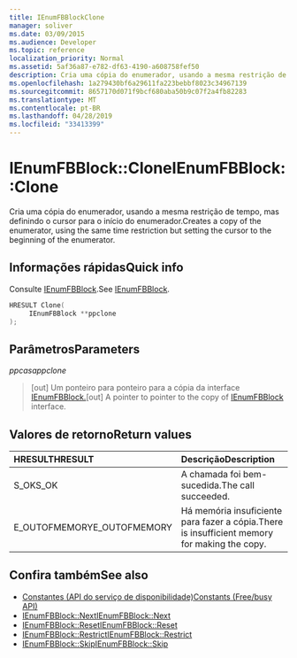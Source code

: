 ```yaml
---
title: IEnumFBBlockClone
manager: soliver
ms.date: 03/09/2015
ms.audience: Developer
ms.topic: reference
localization_priority: Normal
ms.assetid: 5af36a87-e782-df63-4190-a608758fef50
description: Cria uma cópia do enumerador, usando a mesma restrição de tempo, mas definindo o cursor para o início do enumerador.
ms.openlocfilehash: 1a279430bf6a29611fa223bebbf8023c34967139
ms.sourcegitcommit: 8657170d071f9bcf680aba50b9c07f2a4fb82283
ms.translationtype: MT
ms.contentlocale: pt-BR
ms.lasthandoff: 04/28/2019
ms.locfileid: "33413399"
---
```

# <a name="ienumfbblockclone"></a><span data-ttu-id="fc6d0-103">IEnumFBBlock::Clone</span><span class="sxs-lookup"><span data-stu-id="fc6d0-103">IEnumFBBlock::Clone</span></span>

<span data-ttu-id="fc6d0-104">Cria uma cópia do enumerador, usando a mesma restrição de tempo, mas definindo o cursor para o início do enumerador.</span><span class="sxs-lookup"><span data-stu-id="fc6d0-104">Creates a copy of the enumerator, using the same time restriction but setting the cursor to the beginning of the enumerator.</span></span>
  
## <a name="quick-info"></a><span data-ttu-id="fc6d0-105">Informações rápidas</span><span class="sxs-lookup"><span data-stu-id="fc6d0-105">Quick info</span></span>

<span data-ttu-id="fc6d0-106">Consulte [IEnumFBBlock](ienumfbblock.md).</span><span class="sxs-lookup"><span data-stu-id="fc6d0-106">See [IEnumFBBlock](ienumfbblock.md).</span></span>
  
```cpp
HRESULT Clone(  
     IEnumFBBlock **ppclone 
); 
```

## <a name="parameters"></a><span data-ttu-id="fc6d0-107">Parâmetros</span><span class="sxs-lookup"><span data-stu-id="fc6d0-107">Parameters</span></span>

<span data-ttu-id="fc6d0-108">_ppcasa_</span><span class="sxs-lookup"><span data-stu-id="fc6d0-108">_ppclone_</span></span>
  
> <span data-ttu-id="fc6d0-109">[out] Um ponteiro para ponteiro para a cópia da interface [IEnumFBBlock.](ienumfbblock.md)</span><span class="sxs-lookup"><span data-stu-id="fc6d0-109">[out] A pointer to pointer to the copy of [IEnumFBBlock](ienumfbblock.md) interface.</span></span> 
    
## <a name="return-values"></a><span data-ttu-id="fc6d0-110">Valores de retorno</span><span class="sxs-lookup"><span data-stu-id="fc6d0-110">Return values</span></span>

|<span data-ttu-id="fc6d0-111">**HRESULT**</span><span class="sxs-lookup"><span data-stu-id="fc6d0-111">**HRESULT**</span></span>|<span data-ttu-id="fc6d0-112">**Descrição**</span><span class="sxs-lookup"><span data-stu-id="fc6d0-112">**Description**</span></span>|
|:-----|:-----|
|<span data-ttu-id="fc6d0-113">S_OK</span><span class="sxs-lookup"><span data-stu-id="fc6d0-113">S_OK</span></span>  <br/> |<span data-ttu-id="fc6d0-114">A chamada foi bem-sucedida.</span><span class="sxs-lookup"><span data-stu-id="fc6d0-114">The call succeeded.</span></span>  <br/> |
|<span data-ttu-id="fc6d0-115">E_OUTOFMEMORY</span><span class="sxs-lookup"><span data-stu-id="fc6d0-115">E_OUTOFMEMORY</span></span>  <br/> |<span data-ttu-id="fc6d0-116">Há memória insuficiente para fazer a cópia.</span><span class="sxs-lookup"><span data-stu-id="fc6d0-116">There is insufficient memory for making the copy.</span></span>  <br/> |
   
## <a name="see-also"></a><span data-ttu-id="fc6d0-117">Confira também</span><span class="sxs-lookup"><span data-stu-id="fc6d0-117">See also</span></span>

- [<span data-ttu-id="fc6d0-118">Constantes (API do serviço de disponibilidade)</span><span class="sxs-lookup"><span data-stu-id="fc6d0-118">Constants (Free/busy API)</span></span>](constants-free-busy-api.md)
- [<span data-ttu-id="fc6d0-119">IEnumFBBlock::Next</span><span class="sxs-lookup"><span data-stu-id="fc6d0-119">IEnumFBBlock::Next</span></span>](ienumfbblock-next.md)  
- [<span data-ttu-id="fc6d0-120">IEnumFBBlock::Reset</span><span class="sxs-lookup"><span data-stu-id="fc6d0-120">IEnumFBBlock::Reset</span></span>](ienumfbblock-reset.md)  
- [<span data-ttu-id="fc6d0-121">IEnumFBBlock::Restrict</span><span class="sxs-lookup"><span data-stu-id="fc6d0-121">IEnumFBBlock::Restrict</span></span>](ienumfbblock-restrict.md)  
- [<span data-ttu-id="fc6d0-122">IEnumFBBlock::Skip</span><span class="sxs-lookup"><span data-stu-id="fc6d0-122">IEnumFBBlock::Skip</span></span>](ienumfbblock-skip.md)

